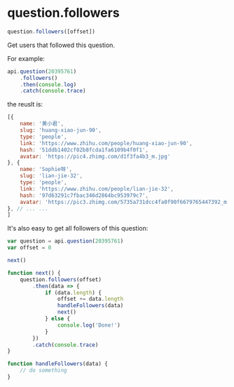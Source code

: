 # question.followers

```javascript
question.followers([offset])
```

Get users that followed this question.

For example:

```javascript
api.question(20395761)
    .followers()
    .then(console.log)
    .catch(console.trace)
```

the reuslt is:

```javascript
[{
    name: '黄小君',
    slug: 'huang-xiao-jun-90',
    type: 'people',
    link: 'https://www.zhihu.com/people/huang-xiao-jun-90',
    hash: '51ddb1402cf02b8fcda1fa6109b4f0f1',
    avatar: 'https://pic4.zhimg.com/d1f3fa4b3_m.jpg'
}, {
    name: 'Sophie呀',
    slug: 'lian-jie-32',
    type: 'people',
    link: 'https://www.zhihu.com/people/lian-jie-32',
    hash: '97d63291c7fbac346d2864bc953979c7',
    avatar: 'https://pic3.zhimg.com/5735a731dcc4fa0f90f6679765447392_m.jpg'
}, // ... ...
]
```

It's also easy to get all followers of this question:

```javascript
var question = api.question(20395761)
var offset = 0

next()

function next() {
    question.followers(offset)
        .then(data => {
            if (data.length) {
                offset += data.length
                handleFollowers(data)
                next()
            } else {
                console.log('Done!')
            }
        })
        .catch(console.trace)
}

function handleFollowers(data) {
    // do something
}
```

